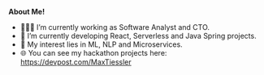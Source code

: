 <a href=""></a>

**About Me!**

- 👨🏽‍💻 I’m currently working as Software Analyst and CTO.
- 🌱 I’m currently developing React, Serverless and Java Spring projects.
- 🤔 My interest lies in ML, NLP and Microservices.
- 🌐 You can see my hackathon projects here: https://devpost.com/MaxTiessler


